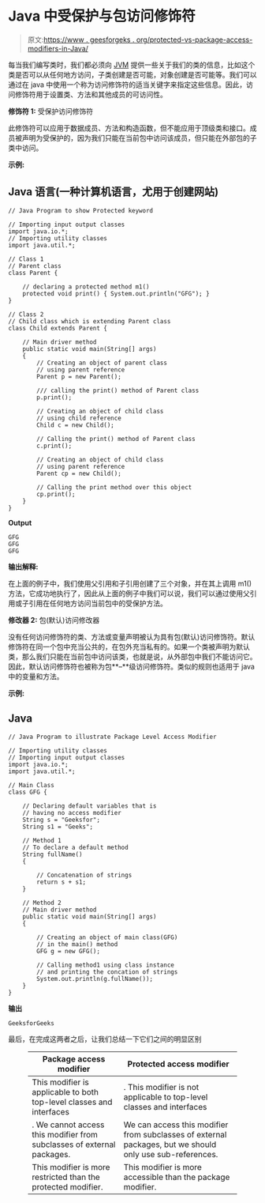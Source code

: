 # Java 中受保护与包访问修饰符

> 原文:[https://www . geesforgeks . org/protected-vs-package-access-modifiers-in-Java/](https://www.geeksforgeeks.org/protected-vs-package-access-modifiers-in-java/)

每当我们编写类时，我们都必须向 [JVM](https://www.geeksforgeeks.org/jvm-works-jvm-architecture/) 提供一些关于我们的类的信息，比如这个类是否可以从任何地方访问，子类创建是否可能，对象创建是否可能等。我们可以通过在 java 中使用一个称为访问修饰符的适当关键字来指定这些信息。因此，访问修饰符用于设置类、方法和其他成员的可访问性。

**修饰符 1:** 受保护访问修饰符

此修饰符可以应用于数据成员、方法和构造函数，但不能应用于顶级类和接口。成员被声明为受保护的，因为我们只能在当前包中访问该成员，但只能在外部包的子类中访问。

**示例:**

## Java 语言(一种计算机语言，尤用于创建网站)

```
// Java Program to show Protected keyword

// Importing input output classes
import java.io.*;
// Importing utility classes
import java.util.*;

// Class 1
// Parent class
class Parent {

    // declaring a protected method m1()
    protected void print() { System.out.println("GFG"); }
}

// Class 2
// Child class which is extending Parent class
class Child extends Parent {

    // Main driver method
    public static void main(String[] args)
    {
        // Creating an object of parent class
        // using parent reference
        Parent p = new Parent();

        /// calling the print() method of Parent class
        p.print();

        // Creating an object of child class
        // using child reference
        Child c = new Child();

        // Calling the print() method of Parent class
        c.print();

        // Creating an object of child class
        // using parent reference
        Parent cp = new Child();

        // Calling the print method over this object
        cp.print();
    }
}
```

**Output**

```
GFG
GFG
GFG
```

**输出解释:**

在上面的例子中，我们使用父引用和子引用创建了三个对象，并在其上调用 m1()方法，它成功地执行了，因此从上面的例子中我们可以说，我们可以通过使用父引用或子引用在任何地方访问当前包中的受保护方法。

**修改器 2:** 包(默认)访问修改器

没有任何访问修饰符的类、方法或变量声明被认为具有包(默认)访问修饰符。默认修饰符在同一个包中充当公共的，在包外充当私有的。如果一个类被声明为默认类，那么我们只能在当前包中访问该类，也就是说，从外部包中我们不能访问它。因此，默认访问修饰符也被称为包**–**级访问修饰符。类似的规则也适用于 java 中的变量和方法。

**示例:**

## Java

```
// Java Program to illustrate Package Level Access Modifier

// Importing utility classes
// Importing input output classes
import java.io.*;
import java.util.*;

// Main Class
class GFG {

    // Declaring default variables that is
    // having no access modifier
    String s = "Geeksfor";
    String s1 = "Geeks";

    // Method 1
    // To declare a default method
    String fullName()
    {

        // Concatenation of strings
        return s + s1;
    }

    // Method 2
    // Main driver method
    public static void main(String[] args)
    {

        // Creating an object of main class(GFG)
        // in the main() method
        GFG g = new GFG();

        // Calling method1 using class instance
        // and printing the concation of strings
        System.out.println(g.fullName());
    }
}
```

**输出**

```
GeeksforGeeks
```

最后，在完成这两者之后，让我们总结一下它们之间的明显区别

<figure class="table">

| Package access modifier | Protected access modifier |
| --- | --- |
| This modifier is applicable to both top-level classes and interfaces | . This modifier is not applicable to top-level classes and interfaces |
| . We cannot access this modifier from subclasses of external packages. | We can access this modifier from subclasses of external packages, but we should only use sub-references. |
| This modifier is more restricted than the protected modifier. | This modifier is more accessible than the package modifier. |

</figure>